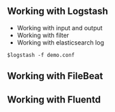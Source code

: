 ## Working with Logstash
* Working with input and output
* Working with filter
* Working with elasticsearch log

```
$logstash -f demo.conf
```

## Working with FileBeat


## Working with Fluentd